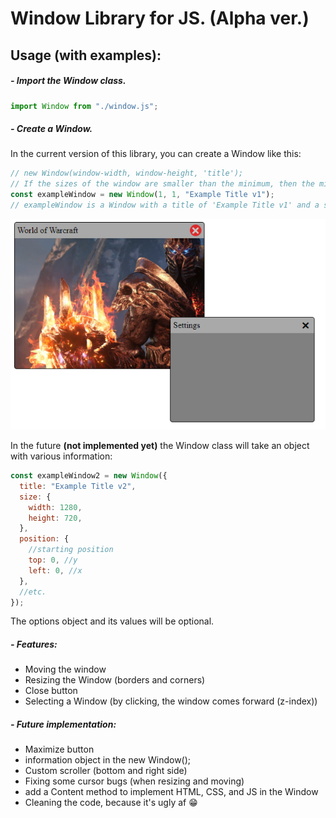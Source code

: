# Window Library for JS. (Alpha ver.)

## Usage (with examples):

##### - Import the Window class.

```js
import Window from "./window.js";
```

##### - Create a Window.

In the current version of this library, you can create a Window like this:

```js
// new Window(window-width, window-height, 'title');
// If the sizes of the window are smaller than the minimum, then the minimum value will be the default.
const exampleWindow = new Window(1, 1, "Example Title v1");
// exampleWindow is a Window with a title of 'Example Title v1' and a size of 275x200 pixels.
```

![Alt text](/demo/screenshot1.png?raw=true "Screenshot")

In the future **(not implemented yet)** the Window class will take an object with various information:

```js
const exampleWindow2 = new Window({
  title: "Example Title v2",
  size: {
    width: 1280,
    height: 720,
  },
  position: {
    //starting position
    top: 0, //y
    left: 0, //x
  },
  //etc.
});
```

The options object and its values will be optional.

##### - Features:

- Moving the window
- Resizing the Window (borders and corners)
- Close button
- Selecting a Window (by clicking, the window comes forward (z-index))

##### - Future implementation:

- Maximize button
- information object in the new Window();
- Custom scroller (bottom and right side)
- Fixing some cursor bugs (when resizing and moving)
- add a Content method to implement HTML, CSS, and JS in the Window
- Cleaning the code, because it's ugly af :grin:
